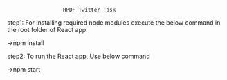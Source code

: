 					  HPDF Twitter Task

step1: For installing required node modules execute the below command in the root folder of React app.

->npm install

step2: To run the React app, Use below command

->npm start 
